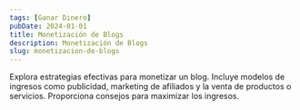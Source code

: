 ```yaml
---
tags: [Ganar Dinero]
pubDate: 2024-01-01
title: Monetización de Blogs
description: Monetización de Blogs
slug: monetizacion-de-blogs
---
```


Explora estrategias efectivas para monetizar un blog. Incluye modelos de ingresos como publicidad, marketing de afiliados y la venta de productos o servicios. Proporciona consejos para maximizar los ingresos.